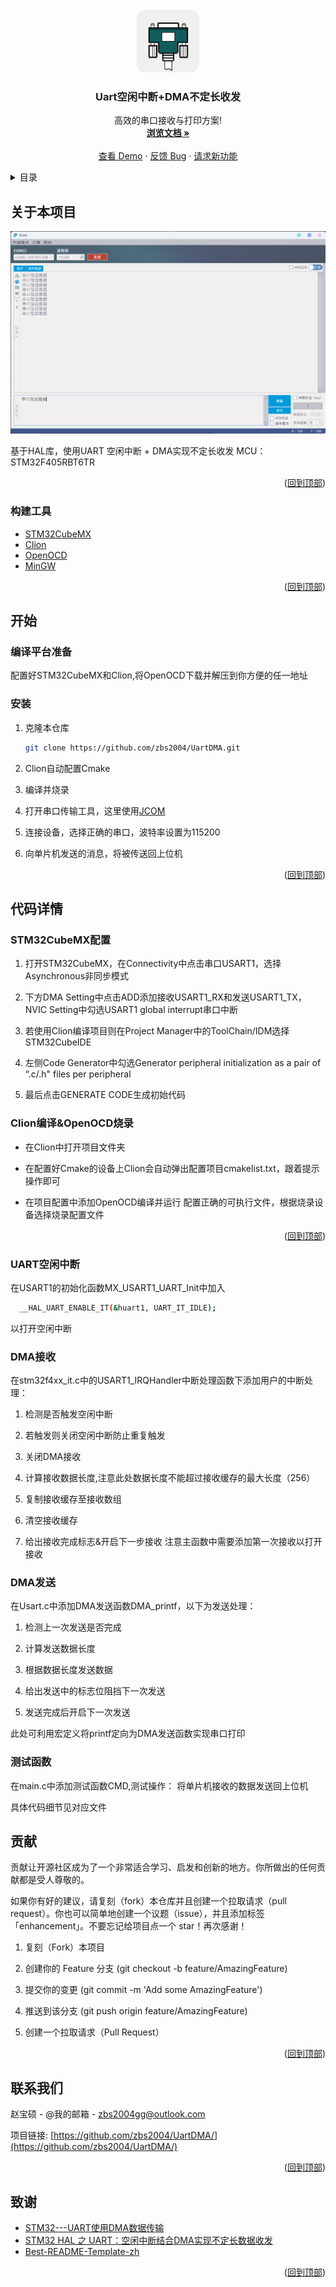 <div id="top"></div>
<!--
*** Thanks for checking out the Best-README-Template. If you have a suggestion
*** that would make this better, please fork the repo and create a pull request
*** or simply open an issue with the tag "enhancement".
*** Don't forget to give the project a star!
*** Thanks again! Now go create something AMAZING! :D
-->



<!-- PROJECT SHIELDS -->
<!--
*** I'm using markdown "reference style" links for readability.
*** Reference links are enclosed in brackets [ ] instead of parentheses ( ).
*** See the bottom of this document for the declaration of the reference variables
*** for contributors-url, forks-url, etc. This is an optional, concise syntax you may use.
*** https://www.markdownguide.org/basic-syntax/#reference-style-links
-->






<!-- PROJECT LOGO -->
<br />
<div align="center">
  <a href="https://github.com/othneildrew/Best-README-Template">
    <img src="images/icon.png" alt="Logo" width="100" height="100">
  </a>

  <h3 align="center">Uart空闲中断+DMA不定长收发</h3>

  <p align="center">
    高效的串口接收与打印方案!
    <br />
    <a href="https://github.com/zbs2004/UartDMA/"><strong>浏览文档 »</strong></a>
    <br />
    <br />
    <a href="https://github.com/zbs2004/UartDMA/">查看 Demo</a>
    ·
    <a href="https://github.com/othneildrew/Best-README-Template/issues">反馈 Bug</a>
    ·
    <a href="https://github.com/othneildrew/Best-README-Template/issues">请求新功能</a>
  </p>
</div>



<!-- TABLE OF CONTENTS -->
<details>
  <summary>目录</summary>
  <ol>
    <li>
      <a href="#关于本项目">关于本项目</a>
      <ul>
        <li><a href="#构建工具">构建工具</a></li>
      </ul>
    </li>
    <li>
      <a href="#开始">开始</a>
      <ul>
        <li><a href="#编译平台准备">编译平台准备</a></li>
        <li><a href="#安装">安装</a></li>
      </ul>
    </li>
    <li><a href="#代码详情">代码详情</a></li>
      <ul>
        <li><a href="#stm32cubemx配置">STM32CubeMX配置</a></li>
        <li><a href="#clion编译openocd烧录">Clion编译&openocd烧录</a></li>
        <li><a href="#uart空闲中断">UART空闲中断</a></li>
        <li><a href="#dma接收">DMA接收</a></li>
        <li><a href="#dma发送">DMA发送</a></li>
        <li><a href="#测试函数">测试函数</a></li>
      </ul>
    <li><a href="#贡献">贡献</a></li>
    <li><a href="#联系我们">联系我们</a></li>
    <li><a href="#致谢">致谢</a></li>
  </ol>
</details>



<!-- ABOUT THE PROJECT -->
## 关于本项目

[![Product Name Screen Shot][product-screenshot]](https://github.com/zbs2004/UartDMA/)

基于HAL库，使用UART 空闲中断 + DMA实现不定长收发 MCU：STM32F405RBT6TR

<p align="right">(<a href="#top">回到顶部</a>)</p>



### 构建工具

* [STM32CubeMX](https://www.st.com/zh/development-tools/stm32cubemx.html)
* [Clion](https://www.jetbrains.com/clion/)
* [OpenOCD](https://openocd.org/)
* [MinGW](https://www.mingw-w64.org/)

<p align="right">(<a href="#top">回到顶部</a>)</p>



<!-- GETTING STARTED -->
## 开始

### 编译平台准备

配置好STM32CubeMX和Clion,将OpenOCD下载并解压到你方便的任一地址

### 安装

1. 克隆本仓库
   ```sh
   git clone https://github.com/zbs2004/UartDMA.git
   ```

2. Clion自动配置Cmake

3. 编译并烧录

4. 打开串口传输工具，这里使用[JCOM](http://www.jooiee.com/cms/ruanjian/115.html)

5. 连接设备，选择正确的串口，波特率设置为115200

6. 向单片机发送的消息，将被传送回上位机

<p align="right">(<a href="#top">回到顶部</a>)</p>



<!-- USAGE EXAMPLES -->
## 代码详情

### STM32CubeMX配置

1. 打开STM32CubeMX，在Connectivity中点击串口USART1，选择Asynchronous非同步模式

2. 下方DMA Setting中点击ADD添加接收USART1_RX和发送USART1_TX，NVIC Setting中勾选USART1 global interrupt串口中断

3. 若使用Clion编译项目则在Project Manager中的ToolChain/IDM选择STM32CubeIDE

4. 左侧Code Generator中勾选Generator peripheral initialization as a pair of “.c/.h" files per peripheral

5. 最后点击GENERATE CODE生成初始代码

### Clion编译&OpenOCD烧录

- 在Clion中打开项目文件夹

- 在配置好Cmake的设备上Clion会自动弹出配置项目cmakelist.txt，跟着提示操作即可

- 在项目配置中添加OpenOCD编译并运行 配置正确的可执行文件，根据烧录设备选择烧录配置文件
<p align="right">(<a href="#top">回到顶部</a>)</p>

### UART空闲中断

在USART1的初始化函数MX_USART1_UART_Init中加入
```sh
  __HAL_UART_ENABLE_IT(&huart1, UART_IT_IDLE);
``` 
以打开空闲中断

### DMA接收

在stm32f4xx_it.c中的USART1_IRQHandler中断处理函数下添加用户的中断处理： 

1. 检测是否触发空闲中断

2. 若触发则关闭空闲中断防止重复触发

3. 关闭DMA接收 

4. 计算接收数据长度,注意此处数据长度不能超过接收缓存的最大长度（256） 

5. 复制接收缓存至接收数组 

6. 清空接收缓存 

7. 给出接收完成标志&开启下一步接收 注意主函数中需要添加第一次接收以打开接收

### DMA发送

在Usart.c中添加DMA发送函数DMA_printf，以下为发送处理：

1. 检测上一次发送是否完成 

2. 计算发送数据长度 

3. 根据数据长度发送数据

4. 给出发送中的标志位阻挡下一次发送

5. 发送完成后开启下一次发送

此处可利用宏定义将printf定向为DMA发送函数实现串口打印

### 测试函数

在main.c中添加测试函数CMD,测试操作： 将单片机接收的数据发送回上位机

具体代码细节见对应文件


<!-- CONTRIBUTING -->
## 贡献

贡献让开源社区成为了一个非常适合学习、启发和创新的地方。你所做出的任何贡献都是受人尊敬的。

如果你有好的建议，请复刻（fork）本仓库并且创建一个拉取请求（pull request）。你也可以简单地创建一个议题（issue），并且添加标签「enhancement」。不要忘记给项目点一个 star！再次感谢！

1. 复刻（Fork）本项目

2. 创建你的 Feature 分支 (git checkout -b feature/AmazingFeature)

3. 提交你的变更 (git commit -m 'Add some AmazingFeature')

4. 推送到该分支 (git push origin feature/AmazingFeature)

5. 创建一个拉取请求（Pull Request）

<p align="right">(<a href="#top">回到顶部</a>)</p>


<!-- CONTACT -->
## 联系我们

赵宝硕 - @我的邮箱 - zbs2004gg@outlook.com

项目链接: [https://github.com/zbs2004/UartDMA/](https://github.com/zbs2004/UartDMA/)

<p align="right">(<a href="#top">回到顶部</a>)</p>



<!-- ACKNOWLEDGMENTS -->
## 致谢

* [STM32---UART使用DMA数据传输](https://blog.csdn.net/li391402/article/details/117559727)
* [STM32 HAL 之 UART：空闲中断结合DMA实现不定长数据收发](https://blog.csdn.net/xuzhexing/article/details/107926788)
* [Best-README-Template-zh](https://github.com/BreakingAwful/Best-README-Template-zh)

<p align="right">(<a href="#top">回到顶部</a>)</p>



<!-- MARKDOWN LINKS & IMAGES -->
<!-- https://www.markdownguide.org/basic-syntax/#reference-style-links -->

[product-screenshot]: images/screenshots.png
